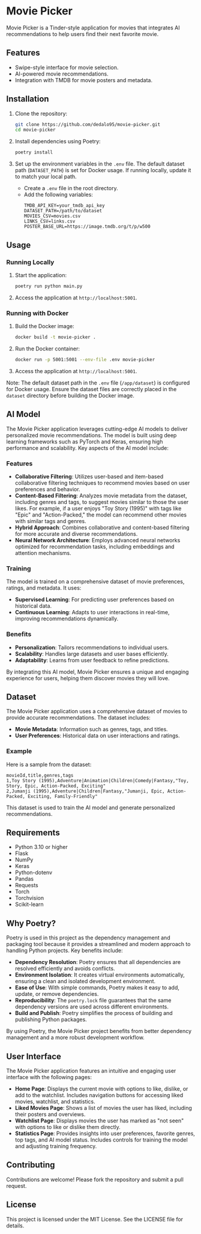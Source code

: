 # Movie Picker

Movie Picker is a Tinder-style application for movies that integrates AI recommendations to help users find their next favorite movie.

## Features

- Swipe-style interface for movie selection.
- AI-powered movie recommendations.
- Integration with TMDB for movie posters and metadata.

## Installation

1. Clone the repository:

   ```bash
   git clone https://github.com/dedalo95/movie-picker.git
   cd movie-picker
   ```
2. Install dependencies using Poetry:

   ```bash
   poetry install
   ```
3. Set up the environment variables in the `.env` file. The default dataset path (`DATASET_PATH`) is set for Docker usage. If running locally, update it to match your local path.

   - Create a `.env` file in the root directory.
   - Add the following variables:
     ```properties
     TMDB_API_KEY=your_tmdb_api_key
     DATASET_PATH=/path/to/dataset
     MOVIES_CSV=movies.csv
     LINKS_CSV=links.csv
     POSTER_BASE_URL=https://image.tmdb.org/t/p/w500
     ```

## Usage

### Running Locally

1. Start the application:

   ```bash
   poetry run python main.py
   ```
2. Access the application at `http://localhost:5001`.

### Running with Docker

1. Build the Docker image:

   ```bash
   docker build -t movie-picker .
   ```
2. Run the Docker container:

   ```bash
   docker run -p 5001:5001 --env-file .env movie-picker
   ```
3. Access the application at `http://localhost:5001`.

Note: The default dataset path in the `.env` file (`/app/dataset`) is configured for Docker usage. Ensure the dataset files are correctly placed in the `dataset` directory before building the Docker image.

## AI Model

The Movie Picker application leverages cutting-edge AI models to deliver personalized movie recommendations. The model is built using deep learning frameworks such as PyTorch and Keras, ensuring high performance and scalability. Key aspects of the AI model include:

### Features

- **Collaborative Filtering**: Utilizes user-based and item-based collaborative filtering techniques to recommend movies based on user preferences and behavior.
- **Content-Based Filtering**: Analyzes movie metadata from the dataset, including genres and tags, to suggest movies similar to those the user likes. For example, if a user enjoys "Toy Story (1995)" with tags like "Epic" and "Action-Packed," the model can recommend other movies with similar tags and genres.
- **Hybrid Approach**: Combines collaborative and content-based filtering for more accurate and diverse recommendations.
- **Neural Network Architecture**: Employs advanced neural networks optimized for recommendation tasks, including embeddings and attention mechanisms.

### Training

The model is trained on a comprehensive dataset of movie preferences, ratings, and metadata. It uses:

- **Supervised Learning**: For predicting user preferences based on historical data.
- **Continuous Learning**: Adapts to user interactions in real-time, improving recommendations dynamically.

### Benefits

- **Personalization**: Tailors recommendations to individual users.
- **Scalability**: Handles large datasets and user bases efficiently.
- **Adaptability**: Learns from user feedback to refine predictions.

By integrating this AI model, Movie Picker ensures a unique and engaging experience for users, helping them discover movies they will love.

## Dataset

The Movie Picker application uses a comprehensive dataset of movies to provide accurate recommendations. The dataset includes:

- **Movie Metadata**: Information such as genres, tags, and titles.
- **User Preferences**: Historical data on user interactions and ratings.

### Example

Here is a sample from the dataset:

```csv
movieId,title,genres,tags
1,Toy Story (1995),Adventure|Animation|Children|Comedy|Fantasy,"Toy, Story, Epic, Action-Packed, Exciting"
2,Jumanji (1995),Adventure|Children|Fantasy,"Jumanji, Epic, Action-Packed, Exciting, Family-Friendly"
```

This dataset is used to train the AI model and generate personalized recommendations.

## Requirements

- Python 3.10 or higher
- Flask
- NumPy
- Keras
- Python-dotenv
- Pandas
- Requests
- Torch
- Torchvision
- Scikit-learn

## Why Poetry?

Poetry is used in this project as the dependency management and packaging tool because it provides a streamlined and modern approach to handling Python projects. Key benefits include:

- **Dependency Resolution**: Poetry ensures that all dependencies are resolved efficiently and avoids conflicts.
- **Environment Isolation**: It creates virtual environments automatically, ensuring a clean and isolated development environment.
- **Ease of Use**: With simple commands, Poetry makes it easy to add, update, or remove dependencies.
- **Reproducibility**: The `poetry.lock` file guarantees that the same dependency versions are used across different environments.
- **Build and Publish**: Poetry simplifies the process of building and publishing Python packages.

By using Poetry, the Movie Picker project benefits from better dependency management and a more robust development workflow.

## User Interface

The Movie Picker application features an intuitive and engaging user interface with the following pages:

- **Home Page**: Displays the current movie with options to like, dislike, or add to the watchlist. Includes navigation buttons for accessing liked movies, watchlist, and statistics.
- **Liked Movies Page**: Shows a list of movies the user has liked, including their posters and overviews.
- **Watchlist Page**: Displays movies the user has marked as "not seen" with options to like or dislike them directly.
- **Statistics Page**: Provides insights into user preferences, favorite genres, top tags, and AI model status. Includes controls for training the model and adjusting training frequency.

## Contributing

Contributions are welcome! Please fork the repository and submit a pull request.

## License

This project is licensed under the MIT License. See the LICENSE file for details.
